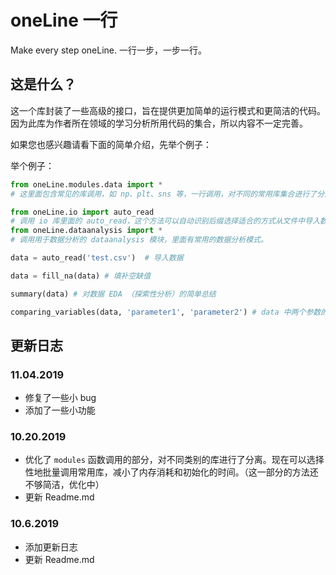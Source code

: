 # oneLine 一行

 Make every step oneLine. 一行一步，一步一行。

## 这是什么？

这一个库封装了一些高级的接口，旨在提供更加简单的运行模式和更简洁的代码。因为此库为作者所在领域的学习分析所用代码的集合，所以内容不一定完善。

如果您也感兴趣请看下面的简单介绍，先举个例子：

举个例子：

```python
from oneLine.modules.data import *
# 这里面包含常见的库调用，如 np、plt、sns 等，一行调用，对不同的常用库集合进行了分离。

from oneLine.io import auto_read
# 调用 io 库里面的 auto_read，这个方法可以自动识别后缀选择适合的方式从文件中导入数据。
from oneLine.dataanalysis import *
# 调用用于数据分析的 dataanalysis 模块，里面有常用的数据分析模式。

data = auto_read('test.csv')  # 导入数据

data = fill_na(data) # 填补空缺值

summary(data) # 对数据 EDA （探索性分析）的简单总结

comparing_variables(data, 'parameter1', 'parameter2') # data 中两个参数的相关性分析并生成图

```

## 更新日志

### 11.04.2019

- 修复了一些小 bug
- 添加了一些小功能

### 10.20.2019

- 优化了 ``modules`` 函数调用的部分，对不同类别的库进行了分离。现在可以选择性地批量调用常用库，减小了内存消耗和初始化的时间。（这一部分的方法还不够简洁，优化中）
- 更新 Readme.md

### 10.6.2019

- 添加更新日志
- 更新 Readme.md